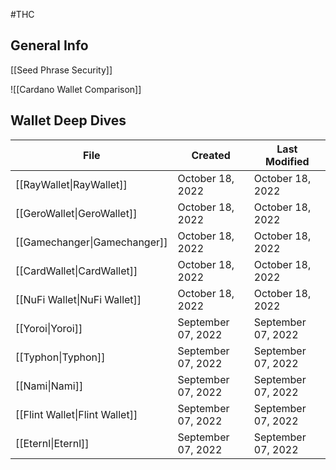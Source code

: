 #THC 

## General Info
[[Seed Phrase Security]]

![[Cardano Wallet Comparison]]

## Wallet Deep Dives
| File                                                                       | Created            | Last Modified      |
| -------------------------------------------------------------------------- | ------------------ | ------------------ |
| [[RayWallet\|RayWallet]]       | October 18, 2022   | October 18, 2022   |
| [[GeroWallet\|GeroWallet]]     | October 18, 2022   | October 18, 2022   |
| [[Gamechanger\|Gamechanger]]   | October 18, 2022   | October 18, 2022   |
| [[CardWallet\|CardWallet]]     | October 18, 2022   | October 18, 2022   |
| [[NuFi Wallet\|NuFi Wallet]]   | October 18, 2022   | October 18, 2022   |
| [[Yoroi\|Yoroi]]               | September 07, 2022 | September 07, 2022 |
| [[Typhon\|Typhon]]             | September 07, 2022 | September 07, 2022 |
| [[Nami\|Nami]]                 | September 07, 2022 | September 07, 2022 |
| [[Flint Wallet\|Flint Wallet]] | September 07, 2022 | September 07, 2022 |
| [[Eternl\|Eternl]]             | September 07, 2022 | September 07, 2022 |

